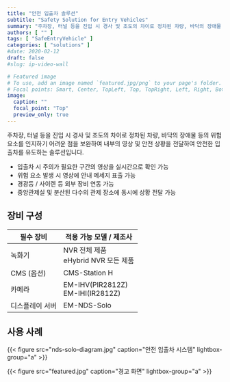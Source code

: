 ```yaml
---
title: "안전 입출차 솔루션"
subtitle: "Safety Solution for Entry Vehicles"
summary: "주차장, 터널 등을 진입 시 경사 및 조도의 차이로 정차된 차량, 바닥의 장애물 등의 위험요소를 인지하기 어려운 점을 보완하여 내부의 영상 및 안전 상황을 전달하여 안전한 입출차를 유도하는 솔루션입니다."
authors: [ "" ]
tags: [ "SafeEntryVehicle" ]
categories: [ "solutions" ]
#date: 2020-02-12
draft: false
#slug: ip-video-wall

# Featured image
# To use, add an image named `featured.jpg/png` to your page's folder.
# Focal points: Smart, Center, TopLeft, Top, TopRight, Left, Right, BottomLeft, Bottom, BottomRight.
image:
  caption: ""
  focal_point: "Top"
  preview_only: true
---
```


주차장, 터널 등을 진입 시 경사 및 조도의 차이로 정차된 차량, 바닥의 장애물 등의 위험요소를 인지하기 어려운 점을 보완하여 내부의 영상 및 안전 상황을 전달하여 안전한 입출차를 유도하는 솔루션입니다.

- 입출차 시 주의가 필요한 구간의 영상을 실시간으로 확인 가능
- 위험 요소 발생 시 영상에 안내 메세지 표출 가능
- 경광등 / 사이렌 등 외부 장비 연동 가능
- 중앙관제실 및 분산된 다수의 관제 장소에 동시에 상황 전달 가능

## 장비 구성

필수 장비 | 적용 가능 모델 / 제조사
--------- | --------------
녹화기 | NVR 전체 제품<br>eHybrid NVR 모든 제품
CMS (옵션) | CMS-Station H
카메라 | EM-IHV(PIR2812Z)<br>EM-IHI(IR2812Z)
디스플레이 서버 | EM-NDS-Solo

## 사용 사례

{{< figure src="nds-solo-diagram.jpg" caption="안전 입출차 시스템" lightbox-group="a" >}}

{{< figure src="featured.jpg" caption="경고 화면" lightbox-group="a" >}}
